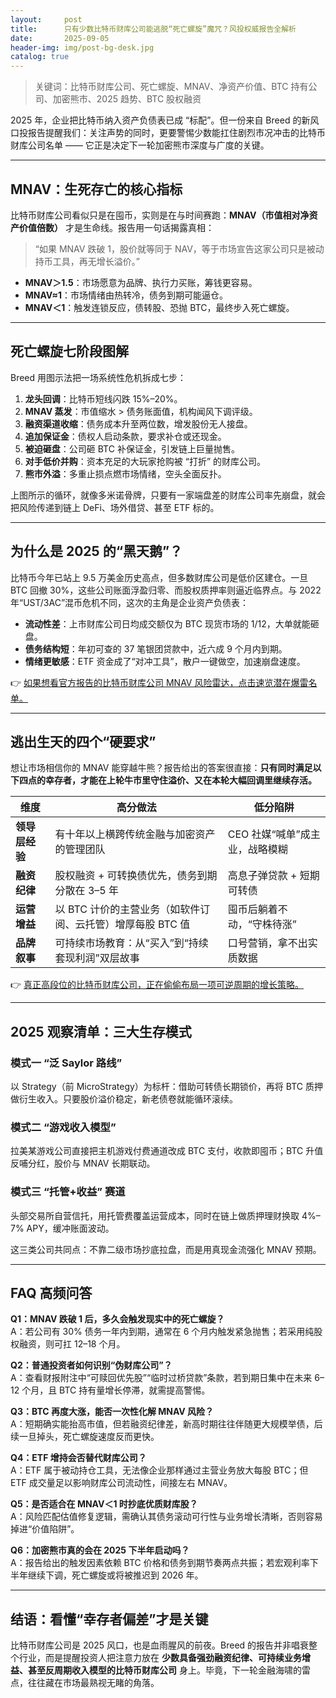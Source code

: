 ```yaml
---
layout:     post
title:      只有少数比特币财库公司能逃脱“死亡螺旋”魔咒？风投权威报告全解析
date:       2025-09-05
header-img: img/post-bg-desk.jpg
catalog: true
---
```


> 关键词：比特币财库公司、死亡螺旋、MNAV、净资产价值、BTC 持有公司、加密熊市、2025 趋势、BTC 股权融资

2025 年，企业把比特币纳入资产负债表已成 “标配”。但一份来自 Breed 的新风口投报告提醒我们：关注声势的同时，更要警惕少数能扛住剧烈市况冲击的比特币财库公司名单 —— 它正是决定下一轮加密熊市深度与广度的关键。

---

## MNAV：生死存亡的核心指标

比特币财库公司看似只是在囤币，实则是在与时间赛跑：**MNAV（市值相对净资产价值倍数）** 才是生命线。报告用一句话揭露真相：

> “如果 MNAV 跌破 1，股价就等同于 NAV，等于市场宣告这家公司只是被动持币工具，再无增长溢价。”

- **MNAV＞1.5**：市场愿意为品牌、执行力买账，筹钱更容易。  
- **MNAV≈1**：市场情绪由热转冷，债务到期可能逼仓。  
- **MNAV＜1**：触发连锁反应，债转股、恐抛 BTC，最终步入死亡螺旋。

---

## 死亡螺旋七阶段图解

Breed 用图示法把一场系统性危机拆成七步：

1. **龙头回调**：比特币短线闪跌 15%–20%。  
2. **MNAV 蒸发**：市值缩水 > 债务账面值，机构闻风下调评级。  
3. **融资渠道收缩**：债务成本升至两位数，增发股份无人接盘。  
4. **追加保证金**：债权人启动条款，要求补仓或还现金。  
5. **被迫砸盘**：公司砸 BTC 补保证金，引发链上巨量抛售。  
6. **对手低价并购**：资本充足的大玩家抢购被 “打折” 的财库公司。  
7. **熊市外溢**：多重止损点燃市场情绪，空头全面反扑。

上图所示的循环，就像多米诺骨牌，只要有一家端盘差的财库公司率先崩盘，就会把风险传递到链上 DeFi、场外借贷、甚至 ETF 标的。

---

## 为什么是 2025 的“黑天鹅”？

比特币今年已站上 9.5 万美金历史高点，但多数财库公司是低价区建仓。一旦 BTC 回撤 30%，这些公司账面浮盈归零、而股权质押率则逼近临界点。与 2022 年“UST/3AC”混币危机不同，这次的主角是企业资产负债表：

- **流动性差**：上市财库公司日均成交额仅为 BTC 现货市场的 1/12，大单就能砸盘。  
- **债务结构短**：年初可查的 37 笔银团贷款中，近六成 9 个月内到期。  
- **情绪更敏感**：ETF 资金成了“对冲工具”，散户一键做空，加速崩盘速度。

👉 [如果想看官方报告的比特币财库公司 MNAV 风险雷达，点击速览潜在爆雷名单。](https://okxdog.com/)

---

## 逃出生天的四个“硬要求”

想让市场相信你的 MNAV 能穿越牛熊？报告给出的答案很直接：**只有同时满足以下四点的幸存者，才能在上轮牛市里守住溢价、又在本轮大幅回调里继续存活。**

| 维度 | 高分做法 | 低分陷阱 |
|------|----------|----------|
| **领导层经验** | 有十年以上横跨传统金融与加密资产的管理团队 | CEO 社媒“喊单”成主业，战略模糊 |
| **融资纪律** | 股权融资 + 可转换债优先，债务到期分散在 3–5 年 | 高息子弹贷款 + 短期可转债 |
| **运营增益** | 以 BTC 计价的主营业务（如软件订阅、云托管）增厚每股 BTC 值 | 囤币后躺着不动，“守株待涨” |
| **品牌叙事** | 可持续市场教育：从“买入”到“持续套现利润”双层故事 | 口号营销，拿不出实质数据 |

👉 [真正高段位的比特币财库公司，正在偷偷布局一项可逆周期的增长策略。](https://okxdog.com/)

---

## 2025 观察清单：三大生存模式

### 模式一 “泛 Saylor 路线”
以 Strategy（前 MicroStrategy）为标杆：借助可转债长期锁价，再将 BTC 质押做衍生收入。只要股价溢价稳定，新老债卷就能循环滚续。

### 模式二 “游戏收入模型”
拉美某游戏公司直接把主机游戏付费通道改成 BTC 支付，收款即囤币；BTC 升值反哺分红，股价与 MNAV 长期联动。

### 模式三 “托管+收益” 赛道
头部交易所自营信托，用托管费覆盖运营成本，同时在链上做质押理财换取 4%–7% APY，缓冲账面波动。

这三类公司共同点：不靠二级市场抄底拉盘，而是用真现金流强化 MNAV 预期。

---

## FAQ 高频问答

**Q1：MNAV 跌破 1 后，多久会触发现实中的死亡螺旋？**  
A：若公司有 30% 债务一年内到期，通常在 6 个月内触发紧急抛售；若采用纯股权融资，则可扛 12–18 个月。

**Q2：普通投资者如何识别“伪财库公司”？**  
A：查看财报附注中“可赎回优先股”“临时过桥贷款”条款，若到期日集中在未来 6–12 个月，且 BTC 持有量增长停滞，就需提高警惕。

**Q3：BTC 再度大涨，能否一次性化解 MNAV 风险？**  
A：短期确实能抬高市值，但若融资纪律差，新高时期往往伴随更大规模举债，后续一旦掉头，死亡螺旋速度反而更快。

**Q4：ETF 增持会否替代财库公司？**  
A：ETF 属于被动持仓工具，无法像企业那样通过主营业务放大每股 BTC；但 ETF 成交量足以影响财库公司流动性，间接左右 MNAV。

**Q5：是否适合在 MNAV＜1 时抄底优质财库股？**  
A：风险匹配估值修复逻辑，需确认其债务滚动可行性与业务增长清晰，否则容易掉进“价值陷阱”。

**Q6：加密熊市真的会在 2025 下半年启动吗？**  
A：报告给出的触发因素依赖 BTC 价格和债务到期节奏两点共振；若宏观利率下半年继续下调，死亡螺旋或将被推迟到 2026 年。

---

## 结语：看懂“幸存者偏差”才是关键

比特币财库公司是 2025 风口，也是血雨腥风的前夜。Breed 的报告并非唱衰整个行业，而是提醒投资人把注意力放在 **少数具备强劲融资纪律、可持续业务增益、甚至反周期收入模型的比特币财库公司** 身上。毕竟，下一轮金融海啸的雷点，往往藏在市场最熟视无睹的角落。